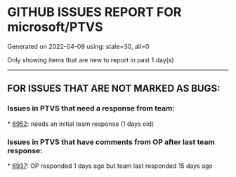 
# GITHUB ISSUES REPORT FOR microsoft/PTVS


Generated on 2022-04-09 using: stale=30, all=0


Only showing items that are new to report in past 1 day(s)


---

## FOR ISSUES THAT ARE NOT MARKED AS BUGS:


### Issues in PTVS that need a response from team:


\* [6952](https://github.com/microsoft/PTVS/issues/6952 "Pytest with ini file with testpaths returns tests in project that don't match the specified path."): needs an initial team response (1 days old)

### Issues in PTVS that have comments from OP after last team response:


\* [6937](https://github.com/microsoft/PTVS/issues/6937 "An error &quot;Cannot access a disposed object...&quot; pops up when save Python Project File."): OP responded 1 days ago but team last responded 15 days ago
